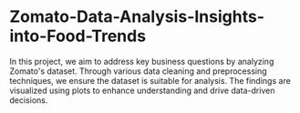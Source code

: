 # Zomato-Data-Analysis-Insights-into-Food-Trends
In this project, we aim to address key business questions by analyzing Zomato's dataset. Through various data cleaning and preprocessing techniques, we ensure the dataset is suitable for analysis. The findings are visualized using plots to enhance understanding and drive data-driven decisions.
